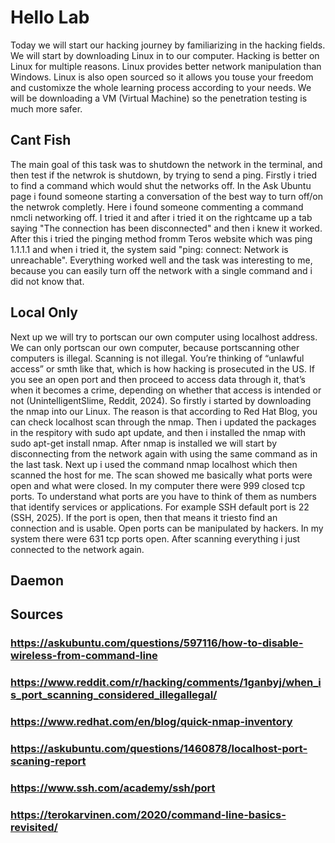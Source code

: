 # Hello Lab

<P>Today we will start our hacking journey by familiarizing in the hacking fields. We will start by downloading Linux in to our computer. Hacking is better on Linux for multiple
reasons. Linux provides better network manipulation than Windows. Linux is also open sourced so it allows you touse your freedom and customixze the whole learning
process according to your needs. We will be downloading a VM (Virtual Machine) so the penetration testing is much more safer.</P>

## Cant Fish

<p>The main goal of this task was to shutdown the network in the terminal, and then test if the netwrok is shutdown, by trying to send a ping.
Firstly i tried to find a command which would shut the networks off. In the Ask Ubuntu page i found someone starting a conversation of the best
way to turn off/on the netwrok completly. Here i found someone commenting a command nmcli networking off. I  tried it and after i tried it
on the rightcame up a tab saying "The connection has been disconnected" and then i knew it worked. After this i tried the pinging method fromm Teros website
which was ping 1.1.1.1 and when i tried it, the system said "ping: connect: Network is unreachable". Everything worked well and the task was interesting to me, 
because you can easily turn off the network with a single command and i did not know that.</p>

## Local Only

<p>Next up we will try to portscan our own computer using localhost address. We can only portscan our own computer, because portscanning
other computers is illegal. Scanning is not illegal. You’re thinking of “unlawful access” or smth like that, which is how hacking is prosecuted in the US. 
If you see an open port and then proceed to access data through it, that’s when it becomes a crime, depending on whether that access is intended or not
(UnintelligentSlime, Reddit, 2024). So firstly i started by downloading the nmap into our Linux. The reason is that according to Red Hat Blog, you can 
check localhost scan through the nmap. Then i updated the packages in the respitory with sudo apt update, and then i installed the nmap with sudo apt-get install 
nmap. After nmap is installed we will start by disconnecting from the network again with using the same command as in the last task.
Next up i used the command nmap localhost which then scanned the host for me. The scan showed me basically what ports were open and what were closed.
In my computer there were 999 closed tcp ports. To understand what ports are you have to think of them as numbers that identify services or applications.
For example SSH default port is 22 (SSH, 2025). If the port is open, then that means it triesto find an connection and is usable. Open ports can be manipulated
by hackers. In my system there were 631 tcp ports open. After scanning everything i just connected to the network again.</p>

## Daemon


## Sources
### https://askubuntu.com/questions/597116/how-to-disable-wireless-from-command-line
### https://www.reddit.com/r/hacking/comments/1ganbyj/when_is_port_scanning_considered_illegallegal/
### https://www.redhat.com/en/blog/quick-nmap-inventory
### https://askubuntu.com/questions/1460878/localhost-port-scaning-report
### https://www.ssh.com/academy/ssh/port
### https://terokarvinen.com/2020/command-line-basics-revisited/
